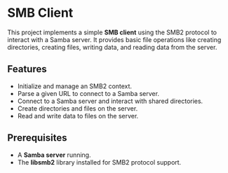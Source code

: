 # SMB Client

This project implements a simple **SMB client** using the SMB2 protocol to interact with a Samba server. It provides basic file operations like creating directories, creating files, writing data, and reading data from the server.

## Features
- Initialize and manage an SMB2 context.
- Parse a given URL to connect to a Samba server.
- Connect to a Samba server and interact with shared directories.
- Create directories and files on the server.
- Read and write data to files on the server.

## Prerequisites
- A **Samba server** running.
- The **libsmb2** library installed for SMB2 protocol support.
